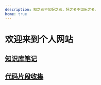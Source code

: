```yaml
---
description: 知之者不如好之者，好之者不如乐之者。
home: true
---
```

# 欢迎来到个人网站

## [知识库笔记](./base/index.md)
## [代码片段收集](./snippets/index.md)